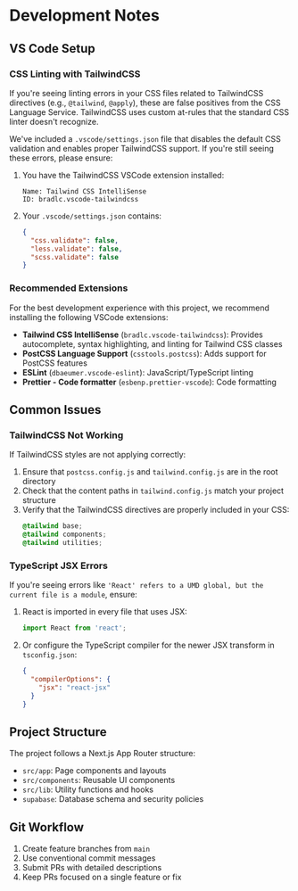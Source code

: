 # Development Notes

## VS Code Setup

### CSS Linting with TailwindCSS

If you're seeing linting errors in your CSS files related to TailwindCSS directives (e.g., `@tailwind`, `@apply`), these are false positives from the CSS Language Service. TailwindCSS uses custom at-rules that the standard CSS linter doesn't recognize.

We've included a `.vscode/settings.json` file that disables the default CSS validation and enables proper TailwindCSS support. If you're still seeing these errors, please ensure:

1. You have the TailwindCSS VSCode extension installed:
   ```
   Name: Tailwind CSS IntelliSense
   ID: bradlc.vscode-tailwindcss
   ```

2. Your `.vscode/settings.json` contains:
   ```json
   {
     "css.validate": false,
     "less.validate": false,
     "scss.validate": false
   }
   ```

### Recommended Extensions

For the best development experience with this project, we recommend installing the following VSCode extensions:

- **Tailwind CSS IntelliSense** (`bradlc.vscode-tailwindcss`): Provides autocomplete, syntax highlighting, and linting for Tailwind CSS classes
- **PostCSS Language Support** (`csstools.postcss`): Adds support for PostCSS features
- **ESLint** (`dbaeumer.vscode-eslint`): JavaScript/TypeScript linting
- **Prettier - Code formatter** (`esbenp.prettier-vscode`): Code formatting

## Common Issues

### TailwindCSS Not Working

If TailwindCSS styles are not applying correctly:

1. Ensure that `postcss.config.js` and `tailwind.config.js` are in the root directory
2. Check that the content paths in `tailwind.config.js` match your project structure
3. Verify that the TailwindCSS directives are properly included in your CSS:
   ```css
   @tailwind base;
   @tailwind components;
   @tailwind utilities;
   ```

### TypeScript JSX Errors

If you're seeing errors like `'React' refers to a UMD global, but the current file is a module`, ensure:

1. React is imported in every file that uses JSX:
   ```typescript
   import React from 'react';
   ```

2. Or configure the TypeScript compiler for the newer JSX transform in `tsconfig.json`:
   ```json
   {
     "compilerOptions": {
       "jsx": "react-jsx"
     }
   }
   ```

## Project Structure

The project follows a Next.js App Router structure:

- `src/app`: Page components and layouts
- `src/components`: Reusable UI components
- `src/lib`: Utility functions and hooks
- `supabase`: Database schema and security policies

## Git Workflow

1. Create feature branches from `main`
2. Use conventional commit messages
3. Submit PRs with detailed descriptions
4. Keep PRs focused on a single feature or fix 